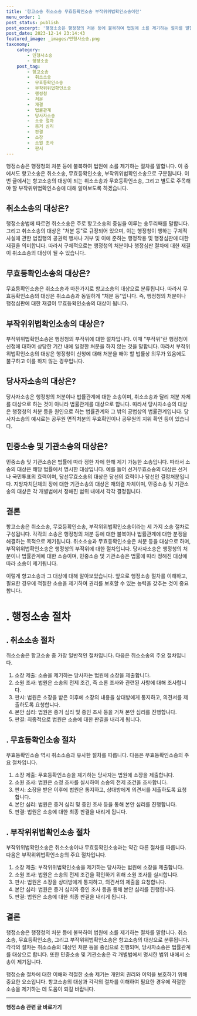 ```yaml
---
title: '항고소송 취소소송 무효등확인소송 부작위위법확인소송이란'
menu_order: 1
post_status: publish
post_excerpt: '행정소송은 행정청의 처분 등에 불복하여 법원에 소를 제기하는 절차를 말합니다. 이 중에서도 항고소송은 취소소송, 무효등확인소송, 부작위위법확인소송으로 구분됩니다. 이번 글에서는 항고소송의 대상이 되는 취소소송과 무효등확인소송, 그리고 별도로 주목해야 할 부작위위법확인소송에 대해 알아보도록 하겠습니다.'
post_date: 2023-12-14 23:14:43
featured_image: _images/민형사소송.png
taxonomy:
    category:
        - 민형사소송
        - 행정소송
    post_tag:
        - 항고소송
        -  취소소송
        -  무효등확인소송
        -  부작위위법확인소송
        -  행정청
        -  처분
        -  재결
        -  법률관계
        -  당사자소송
        -  소송 절차
        -  증거 심리
        -  판결
        -  소장
        -  소원 조사
        -  판시
---
```


행정소송은 행정청의 처분 등에 불복하여 법원에 소를 제기하는 절차를 말합니다. 이 중에서도 항고소송은 취소소송, 무효등확인소송, 부작위위법확인소송으로 구분됩니다. 이번 글에서는 항고소송의 대상이 되는 취소소송과 무효등확인소송, 그리고 별도로 주목해야 할 부작위위법확인소송에 대해 알아보도록 하겠습니다.

## 취소소송의 대상은?
행정소송법에 따르면 취소소송은 주로 항고소송의 중심을 이루는 송두리째를 말합니다. 그리고 취소소송의 대상은 "처분 등"로 규정되어 있으며, 이는 행정청이 행하는 구체적 사실에 관한 법집행의 공권력 행사나 거부 및 이에 준하는 행정작용 및 행정심판에 대한 재결을 의미합니다. 따라서 구체적으로는 행정청의 처분이나 행정심판 절차에 대한 재결이 취소소송의 대상이 될 수 있습니다.

## 무효등확인소송의 대상은?
무효등확인소송은 취소소송과 마찬가지로 항고소송의 대상으로 분류됩니다. 따라서 무효등확인소송의 대상은 취소소송과 동일하게 "처분 등"입니다. 즉, 행정청의 처분이나 행정심판에 대한 재결이 무효등확인소송의 대상이 됩니다.

## 부작위위법확인소송의 대상은?
부작위위법확인소송은 행정청의 부작위에 대한 절차입니다. 이때 "부작위"란 행정청이 신청에 대하여 상당한 기간 내에 일정한 처분을 하지 않는 것을 말합니다. 따라서 부작위위법확인소송의 대상은 행정청이 신청에 대해 처분을 해야 할 법률상 의무가 있음에도 불구하고 이를 하지 않는 경우입니다.

## 당사자소송의 대상은?
당사자소송은 행정청의 처분이나 법률관계에 대한 소송이며, 취소소송과 달리 처분 자체를 대상으로 하는 것이 아니라 법률관계를 대상으로 합니다. 따라서 당사자소송의 대상은 행정청의 처분 등을 원인으로 하는 법률관계와 그 밖의 공법상의 법률관계입니다. 당사자소송의 예시로는 공무원 면직처분의 무효확인이나 공무원의 지위 확인 등이 있습니다.

## 민중소송 및 기관소송의 대상은?
민중소송 및 기관소송은 법률에 따라 정한 자에 한해 제기 가능한 소송입니다. 따라서 소송의 대상은 해당 법률에서 명시한 대상입니다. 예를 들어 선거무효소송의 대상은 선거나 국민투표의 효력이며, 당선무효소송의 대상은 당선의 효력이나 당선인 결정처분입니다. 지방자치단체의 장에 대한 기관소송의 대상은 재의결 자체이며, 민중소송 및 기관소송의 대상은 각 개별법에서 정해진 범위 내에서 각각 결정됩니다.

## 결론
항고소송은 취소소송, 무효등확인소송, 부작위위법확인소송이라는 세 가지 소송 절차로 구성됩니다. 각각의 소송은 행정청의 처분 등에 대한 불복이나 법률관계에 대한 분쟁을 해결하는 목적으로 제기됩니다. 취소소송과 무효등확인소송은 처분 등을 대상으로 하며, 부작위위법확인소송은 행정청의 부작위에 대한 절차입니다. 당사자소송은 행정청의 처분이나 법률관계에 대한 소송이며, 민중소송 및 기관소송은 법률에 따라 정해진 대상에 따라 소송이 제기됩니다.

이렇게 항고소송과 그 대상에 대해 알아보았습니다. 앞으로 행정소송 절차를 이해하고, 필요한 경우에 적절한 소송을 제기하여 권리를 보호할 수 있는 능력을 갖추는 것이 중요합니다.

#  . 행정소송 절차

##  . 취소소송 절차
취소소송은 항고소송 중 가장 일반적인 절차입니다. 다음은 취소소송의 주요 절차입니다.
1. 소장 제출: 소송을 제기하는 당사자는 법원에 소장을 제출합니다.
2. 소원 조사: 법원은 소송의 전제 조건, 즉 소론 조사와 관련된 사항에 대해 조사합니다.
3. 판시: 법원은 소장을 받은 이후에 소장의 내용을 상대방에게 통지하고, 의견서를 제출하도록 요청합니다.
4. 본안 심리: 법원은 증거 심리 및 증인 조사 등을 거쳐 본안 심리를 진행합니다.
5. 판결: 최종적으로 법원은 소송에 대한 판결을 내리게 됩니다.

##  . 무효등확인소송 절차
무효등확인소송 역시 취소소송과 유사한 절차를 따릅니다. 다음은 무효등확인소송의 주요 절차입니다.
1. 소장 제출: 무효등확인소송을 제기하는 당사자는 법원에 소장을 제출합니다.
2. 소원 조사: 법원은 소정 조사를 실시하여 소송의 전제 조건을 조사합니다.
3. 판시: 소장을 받은 이후에 법원은 통지하고, 상대방에게 의견서를 제출하도록 요청합니다.
4. 본안 심리: 법원은 증거 심리 및 증인 조사 등을 통해 본안 심리를 진행합니다.
5. 판결: 법원은 소송에 대한 최종 판결을 내리게 됩니다.

##  . 부작위위법확인소송 절차
부작위위법확인소송은 취소소송이나 무효등확인소송과는 약간 다른 절차를 따릅니다. 다음은 부작위위법확인소송의 주요 절차입니다.
1. 소장 제출: 부작위위법확인소송을 제기하는 당사자는 법원에 소장을 제출합니다.
2. 소원 조사: 법원은 소송의 전제 조건을 확인하기 위해 소원 조사를 실시합니다.
3. 판시: 법원은 소장을 상대방에게 통지하고, 의견서의 제출을 요청합니다.
4. 본안 심리: 법원은 증거 심리와 증인 조사 등을 통해 본안 심리를 진행합니다.
5. 판결: 법원은 소송에 대한 최종 판결을 내리게 됩니다.

## 결론
행정소송은 행정청의 처분 등에 불복하여 법원에 소를 제기하는 절차를 말합니다. 취소소송, 무효등확인소송, 그리고 부작위위법확인소송은 항고소송의 대상으로 분류됩니다. 각각의 절차는 취소소송의 대상인 처분 등을 중심으로 진행되며, 당사자소송은 법률관계를 대상으로 합니다. 또한 민중소송 및 기관소송은 각 개별법에서 명시한 범위 내에서 소송이 제기됩니다.

행정소송 절차에 대한 이해와 적절한 소송 제기는 개인의 권리와 이익을 보호하기 위해 중요한 요소입니다. 항고소송의 대상과 각각의 절차를 이해하여 필요한 경우에 적절한 소송을 제기하는 데 도움이 되길 바랍니다.
<!-- wp:separator -->
<hr class="wp-block-separator has-alpha-channel-opacity"/>
<!-- /wp:separator -->

<!-- wp:group {"backgroundColor":"base","layout":{"type":"constrained"}} -->
<div class="wp-block-group has-base-background-color has-background"><!-- wp:paragraph {"align":"center","fontSize":"medium"} -->
<p class="has-text-align-center has-large-font-size"><strong>행정소송 관련 글 바로가기</strong></p>
<!-- /wp:paragraph -->


<!-- wp:latest-posts
{"categories":[{"id":15714,"count":19,"description":"","link":"https://uknowlaw.com/category/%ed%96%89%ec%a0%95%ec%86%8c%ec%86%a1/","name":"행정소송","slug":"행정소송","taxonomy":"category","parent":0,"meta":[],"_links":{"self":[{"href":"https://uknowlaw.com/wp-json/wp/v2/categories/15714"}],"collection":[{"href":"https://uknowlaw.com/wp-json/wp/v2/categories"}],"about":[{"href":"https://uknowlaw.com/wp-json/wp/v2/taxonomies/category"}],"wp:post_type":[{"href":"https://uknowlaw.com/wp-json/wp/v2/posts?categories=15714"}],"curies":[{"name":"wp","href":"https://api.w.org/{rel}","templated":true}]}}],"postsToShow":100,"excerptLength":28,"postLayout":"grid","columns":2,"featuredImageAlign":"left","featuredImageSizeSlug":"large","fontSize":"small"} /--></div>
<!-- /wp:group -->